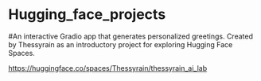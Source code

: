 # Hugging_face_projects

#An interactive Gradio app that generates personalized greetings. Created by Thessyrain as an introductory project for exploring Hugging Face Spaces.

https://huggingface.co/spaces/Thessyrain/thessyrain_ai_lab
